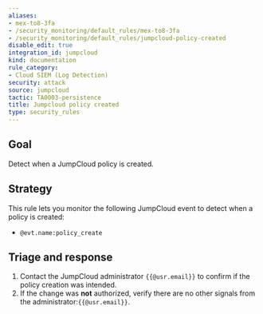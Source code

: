 ```yaml
---
aliases:
- mex-to8-3fa
- /security_monitoring/default_rules/mex-to8-3fa
- /security_monitoring/default_rules/jumpcloud-policy-created
disable_edit: true
integration_id: jumpcloud
kind: documentation
rule_category:
- Cloud SIEM (Log Detection)
security: attack
source: jumpcloud
tactic: TA0003-persistence
title: Jumpcloud policy created
type: security_rules
---
```


## Goal
Detect when a JumpCloud policy is created. 

## Strategy
This rule lets you monitor the following JumpCloud event to detect when a policy is created:

* `@evt.name:policy_create`

## Triage and response
1. Contact the JumpCloud administrator `{{@usr.email}}` to confirm if the policy creation was intended.
2. If the change was **not** authorized, verify there are no other signals from the administrator:`{{@usr.email}}`.
